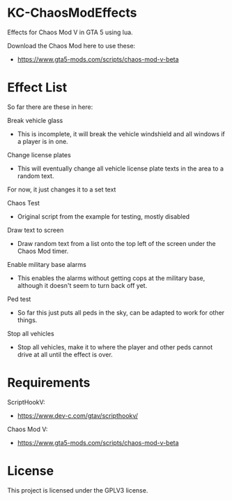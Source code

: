# KC-ChaosModEffects

Effects for Chaos Mod V in GTA 5 using lua.

Download the Chaos Mod here to use these:
* https://www.gta5-mods.com/scripts/chaos-mod-v-beta

# Effect List
So far there are these in here:

Break vehicle glass 
* This is incomplete, it will break the vehicle windshield and all windows if a player is in one.

Change license plates
* This will eventually change all vehicle license plate texts in the area to a random text.

For now, it just changes it to a set text

Chaos Test
* Original script from the example for testing, mostly disabled

Draw text to screen
* Draw random text from a list onto the top left of the screen under the Chaos Mod timer.

Enable military base alarms
* This enables the alarms without getting cops at the military base, although it doesn't seem to turn back off yet.

Ped test
* So far this just puts all peds in the sky, can be adapted to work for other things.

Stop all vehicles
* Stop all vehicles, make it to where the player and other peds cannot drive at all until the effect is over.

# Requirements
ScriptHookV: 
* https://www.dev-c.com/gtav/scripthookv/

Chaos Mod V: 
* https://www.gta5-mods.com/scripts/chaos-mod-v-beta

# License
This project is licensed under the GPLV3 license.